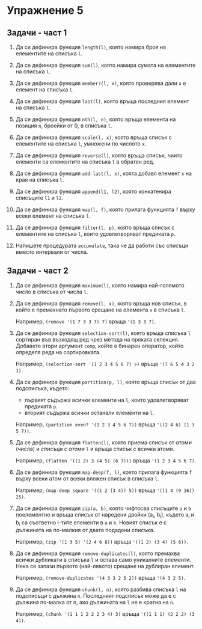 Упражнение 5
============

Задачи - част 1
---------------

1. Да се дефинира функция `length(l)`, която намира броя на елементите на
списъка `l`.

2. Да се дефинира функция `sum(l)`, която намира сумата на елементите на
списъка `l`.

3. Да се дефинира функция `member?(l, x)`, която проверява дали `x` е елемент на
списъка `l`.

4. Да се дефинира функция `last(l)`, която връща последния елемент на списъка
`l`.

5. Да се дефинира функция `nth(l, n)`, която връща елемента на позиция `n`,
броейки от 0, в списъка `l`.

6. Да се дефинира функция `scale(l, x)`, която връща списък с елементите на
списъка `l`, умножени по числото `x`.

7. Да се дефинира функция `reverse(l)`, която връща списък, чиито елементи са
елементите на списъка `l` в обратен ред.

8. Да се дефинира функция `add-last(l, x)`, коята добавя елемент `x` на края на
списъка `l`.

9. Да се дефинира функция `append(l1, l2)`, която конкатенира списъците `l1` и
`l2`.

10. Да се дефинира функция `map(l, f)`, която прилага функцията `f` върху
всеки елемент на списъка `l`.

11. Да се дефинира функция `filter(l, p)`, която връща списък с елементите на
списъка `l`, които удовлетворяват предиката `p`.

12. Напишете процедурата `accumulate`, така че да работи със списъци вместо
интервали от числа.

Задачи - част 2
---------------

1. Да се дефинира функция `maximum(l)`, която
намира най-голямото число в списъка от числа `l`.

2. Да се дефинира функция `remove(l, x)`, която връща нов списък,
в който е премахнато първото срещане на елемента `x` в списъка `l`.

   Например, `(remove '(1 7 3 3 7) 7)` връща `'(1 3 3 7)`.

3. Да се дефинира функция `selection-sort(l)`, която връща списъка `l` сортиран
във възходящ ред чрез метода на пряката селекция. Добавете втори аргумент
`comp`, който е бинарен оператор, който определя реда на сортировката.

   Например, `(selection-sort '(1 2 3 4 5 6 7) >)` връща `'(7 6 5 4 3 2 1)`.

4. Да се дефинира функция `partition(p, l)`, която връща списък от два
подсписъка, където:

   - първият съдържа всички елементи на `l`, които удовлетворяват предиката `p`.
   - вторият съдържа всички останали елементи на `l`.

   Например, `(partition even? '(1 2 3 4 5 6 7))` връща `'((2 4 6) (1 3 5 7))`.

5. Да се дефинира функция `flatten(l)`, която приема списък от _атоми_ (числа)
и _списъци с атоми_ `l` и връща списък с всички атоми.

   Например, `(flatten '((1 2) 3 (4 5) (6 7)))` връща `'(1 2 3 4 5 6 7)`.

6. Да се дефинира функция `map-deep(f, l)`, която прилага функцията `f`
върху всеки атом от всеки вложен списък в списъка `l`.

   Например, `(map-deep square '((1 2 (3 4)) 5))` връща `'((1 4 (9 16)) 25)`.

7. Да се дефинира функция `zip(a, b)`, която чифтосва списъците `a` и `b`
поелементно и връща списък от наредени двойки (a<sub>i</sub>, b<sub>i</sub>),
където a<sub>i</sub> и b<sub>i</sub> са съответно i-тите елементи в `a` и `b`.
Новият списък е с дължината на по-малкия от двата подадени списъка.

   Например, `(zip '(1 3 5) '(2 4 6 8))` връща `'((1 2) (3 4) (5 6))`.

8. Да се дефинира функция `remove-duplicates(l)`, която премахва всички
дубликати в списъка `l` и остава само уникалните елементи.
Нека се запази първото (най-лявото) срещане на дублиран елемент.

   Например, `(remove-duplicates '(4 3 3 2 5 2))` връща `'(4 3 2 5)`.

1. Да се дефинира функция `chunk(l, n)`, която разбива списъка `l` на
подсписъци с дължина `n`.
Последният подсписък може да е с дължина по-малка от n, ако дължината на `l`
не е кратна на `n`.

   Например, `(chunk '(1 1 1 2 2 2 3 4) 3)` връща `'((1 1 1) (2 2 2) (3 4))`.
